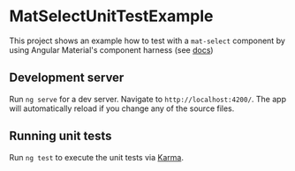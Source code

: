 # MatSelectUnitTestExample

This project shows an example how to test with a `mat-select` component by using Angular Material's component harness (see [docs](https://material.angular.io/guide/using-component-harnesses))

## Development server

Run `ng serve` for a dev server. Navigate to `http://localhost:4200/`. The app will automatically reload if you change any of the source files.

## Running unit tests

Run `ng test` to execute the unit tests via [Karma](https://karma-runner.github.io).
